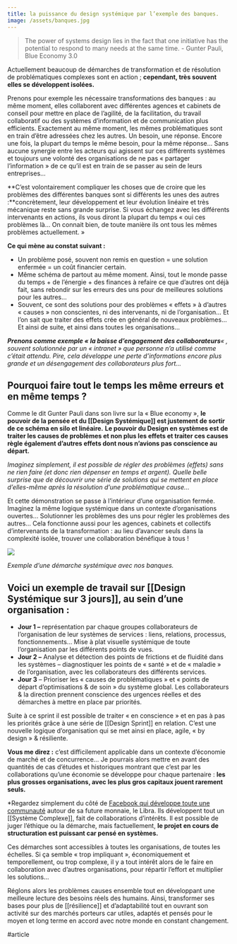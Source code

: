 ```yaml
---
title: la puissance du design systémique par l’exemple des banques.
image: /assets/banques.jpg
---
```


> The power of systems design lies in the fact that one initiative has the potential to respond to many needs at the same time. - Gunter Pauli, Blue Economy 3.0

Actuellement beaucoup de démarches de transformation et de résolution de problématiques complexes sont en action ; **cependant, très souvent elles se développent isolées.**

Prenons pour exemple les nécessaire transformations des banques : au même moment, elles collaborent avec différentes agences et cabinets de conseil pour mettre en place de l’agilité, de la facilitation, du travail collaboratif ou des systèmes d’information et de communication plus efficients. Exactement au même moment, les mêmes problématiques sont en train d’être adressées chez les autres. Un besoin, une réponse. Encore une fois, la plupart du temps le même besoin, pour la même réponse… Sans aucune synergie entre les acteurs qui agissent sur ces différents systèmes et toujours une volonté des organisations de ne pas « partager l’information » de ce qu’il est en train de se passer au sein de leurs entreprises…

**C’est volontairement compliquer les choses que de croire que les problèmes des différentes banques sont si différents les unes des autres :**concrètement, leur développement et leur évolution linéaire et très mécanique reste sans grande surprise. Si vous échangez avec les différents intervenants en actions, ils vous diront la plupart du temps « oui ces problèmes là… On connait bien, de toute manière ils ont tous les mêmes problèmes actuellement. »

**Ce qui mène au constat suivant :**

- Un problème posé, souvent non remis en question = une solution enfermée = un coût financier certain.
- Même schéma de partout au même moment. Ainsi, tout le monde passe du temps + de l’énergie + des finances à refaire ce que d’autres ont déjà fait, sans rebondir sur les erreurs des uns pour de meilleures solutions pour les autres…
- Souvent, ce sont des solutions pour des problèmes « effets » à d’autres « causes » non conscientes, ni des intervenants, ni de l’organisation… Et l’on sait que traiter des effets crée en général de nouveaux problèmes… Et ainsi de suite, et ainsi dans toutes les organisations…

***Prenons comme exemple « la baisse d’engagement des collaborateurs**« , souvent solutionnée par un « intranet » que personne n’a utilisé comme c’était attendu. Pire, cela développe une perte d’informations encore plus grande et un désengagement des collaborateurs plus fort…*

## **Pourquoi faire tout le temps les même erreurs et en même temps ?**

Comme le dit Gunter Pauli dans son livre sur la « Blue economy », **le pouvoir de la pensée et du [[Design Systémique]] est justement de sortir de ce schéma en silo et linéaire.** **Le pouvoir du Design en systèmes est de traiter les causes de problèmes et non plus les effets et traiter ces causes règle également d’autres effets dont nous n’avions pas conscience au départ.**

*Imaginez simplement, il est possible de régler des problèmes (effets) sans ne rien faire (et donc rien dépenser en temps et argent). Quelle belle surprise que de découvrir une série de solutions qui se mettent en place d’elles-même après la résolution d’une problématique cause…*

Et cette démonstration se passe à l’intérieur d’une organisation fermée. Imaginez la même logique systémique dans un contexte d’organisations ouvertes… Solutionner les problèmes des uns pour régler les problèmes des autres… Cela fonctionne aussi pour les agences, cabinets et collectifs d’intervenants de la transformation : au lieu d’avancer seuls dans la complexité isolée, trouver une collaboration bénéfique à tous !

![]({{page.image}})

*Exemple d’une démarche systémique avec nos banques.*

## **Voici un exemple de travail sur [[Design Systémique sur 3 jours]], au sein d’une organisation :**

- **Jour 1 –** représentation par chaque groupes collaborateurs de l’organisation de leur systèmes de services : liens, relations, processus, fonctionnements… Mise à plat visuelle systémique de toute l’organisation par les différents points de vues.
- **Jour 2 –** Analyse et détection des points de frictions et de fluidité dans les systèmes – diagnostiquer les points de « santé » et de « maladie » de l’organisation, avec les collaborateurs des différents services.
- **Jour 3** – Prioriser les « causes de problématiques » et « points de départ d’optimisations & de soin » du système global. Les collaborateurs & la direction prennent conscience des urgences réelles et des démarches à mettre en place par priorités.

Suite à ce sprint il est possible de traiter « en conscience » et en pas à pas les priorités grâce à une série de [[Design Sprint]] en relation. C’est une nouvelle logique d’organisation qui se met ainsi en place, agile, « by design » & résiliente.

**Vous me direz :** c’est difficilement applicable dans un contexte d’économie de marché et de concurrence… Je pourrais alors mettre en avant des quantités de cas d’études et historiques montrant que c’est par les collaborations qu’une économie se développe pour chaque partenaire : **les plus grosses organisations, avec les plus gros capitaux jouent rarement seuls.**

*Regardez simplement du côté de [Facebook qui développe toute une communauté](https://libra.org/en-US/partners/) autour de sa future monnaie, le Libra. Ils développent tout un [[Système Complexe]], fait de collaborations d’intérêts. Il est possible de juger l’éthique ou la démarche, mais factuellement, **le projet en cours de structuration est puissant car pensé en systèmes.**

Ces démarches sont accessibles à toutes les organisations, de toutes les échelles. Si ça semble « trop impliquant », économiquement et temporellement, ou trop complexe, il y a tout intérêt alors de le faire en collaboration avec d’autres organisations, pour répartir l’effort et multiplier les solutions…

Réglons alors les problèmes causes ensemble tout en développant une meilleure lecture des besoins réels des humains. Ainsi, transformer ses bases pour plus de [[résilience]] et d’adaptabilité tout en ouvrant son activité sur des marchés porteurs car utiles, adaptés et pensés pour le moyen et long terme en accord avec notre monde en constant changement.

#article 
